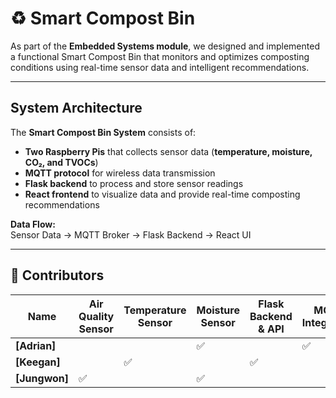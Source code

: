 # ♻️ Smart Compost Bin

As part of the **Embedded Systems module**, we designed and implemented a functional Smart Compost Bin that monitors and optimizes composting conditions using real-time sensor data and intelligent recommendations. 

---
## System Architecture
The **Smart Compost Bin System** consists of:  
- **Two Raspberry Pis** that collects sensor data (**temperature, moisture, CO₂, and TVOCs**)
- **MQTT protocol** for wireless data transmission
- **Flask backend** to process and store sensor readings
- **React frontend** to visualize data and provide real-time composting recommendations  

**Data Flow:**  
Sensor Data →  MQTT Broker → Flask Backend → React UI

---

## 📝 Contributors

| Name            | Air Quality Sensor | Temperature Sensor | Moisture Sensor | Flask Backend & API | MQTT Integration | React Frontend | Documentation |
|----------------|------------------|-------------------|------------------|----------------|----------------|---------------|---------------|
| **[Adrian]**   |                  |                   | ✅                    |               | ✅              | ✅            | ✅
| **[Keegan]**   |                  | ✅                |                     | ✅              |                | ✅            | ✅
| **[Jungwon]**  | ✅               |                   | ✅                   |               |                | ✅            | ✅
